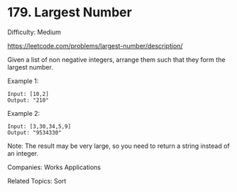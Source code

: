 # 179. Largest Number

Difficulty: Medium

https://leetcode.com/problems/largest-number/description/

Given a list of non negative integers, arrange them such that they form the largest number.

Example 1:
```
Input: [10,2]
Output: "210"
```
Example 2:
```
Input: [3,30,34,5,9]
Output: "9534330"
```

Note: The result may be very large, so you need to return a string instead of an integer.

Companies: Works Applications

Related Topics: Sort
